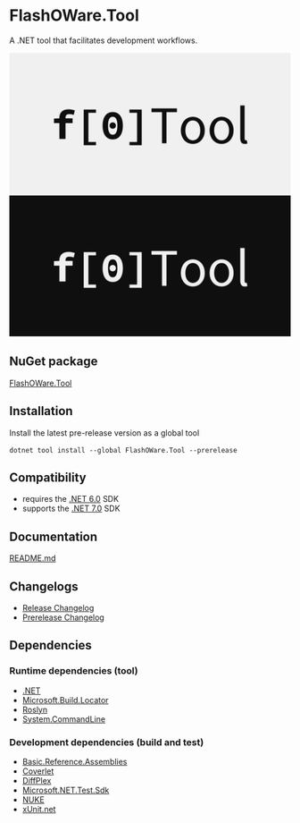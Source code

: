 # FlashOWare.Tool
A .NET tool that facilitates development workflows.

![Icon-Light](https://raw.githubusercontent.com/FlashOWare/FlashOWare.Tool/main/resources/FlashOWare.Tool-Light.png#gh-light-mode-only)![Icon-Dark](https://raw.githubusercontent.com/FlashOWare/FlashOWare.Tool/main/resources/FlashOWare.Tool-Dark.png#gh-dark-mode-only)

## NuGet package
[FlashOWare.Tool](https://www.nuget.org/packages/FlashOWare.Tool)

## Installation
Install the latest pre-release version as a global tool
```console
dotnet tool install --global FlashOWare.Tool --prerelease
```

## Compatibility
- requires the [.NET 6.0](https://dotnet.microsoft.com/download/dotnet/6.0) SDK
- supports the [.NET 7.0](https://dotnet.microsoft.com/download/dotnet/7.0) SDK

## Documentation
[README.md](./docs/README.md)

## Changelogs
- [Release Changelog](./docs/CHANGELOG.md)
- [Prerelease Changelog](./docs/CHANGELOG-Prerelease.md)

## Dependencies
### Runtime dependencies (tool)
- [.NET](https://github.com/dotnet/runtime)
- [Microsoft.Build.Locator](https://github.com/microsoft/MSBuildLocator)
- [Roslyn](https://github.com/dotnet/roslyn)
- [System.CommandLine](https://github.com/dotnet/command-line-api)
### Development dependencies (build and test)
- [Basic.Reference.Assemblies](https://github.com/jaredpar/basic-reference-assemblies)
- [Coverlet](https://github.com/coverlet-coverage/coverlet)
- [DiffPlex](https://github.com/mmanela/diffplex)
- [Microsoft.NET.Test.Sdk](https://github.com/microsoft/vstest)
- [NUKE](https://nuke.build)
- [xUnit.net](https://xunit.net)
